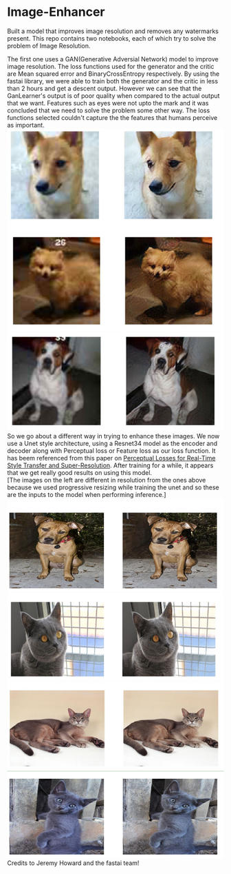 # Image-Enhancer
Built a model that improves image resolution and removes any watermarks present. This repo contains two notebooks, each of which try to
solve the problem of Image Resolution.   
  
The first one uses a GAN(Generative Adversial Network) model to improve image resolution. The loss functions used for the generator and 
the critic are Mean squared error and BinaryCrossEntropy respectively. By using the fastai library, we were able to train both the 
generator and the critic in less than 2 hours and get a descent output. However we can see that the GanLearner's output is of poor quality
when compared to the actual output that we want. Features such as eyes were not upto the mark and it was concluded that we need to solve the problem some other way. The loss functions selected couldn't capture the the features that humans perceive as important.  
![Gan Output1](images/GAN1.JPG) 
![Gan Output2](images/GAN2.JPG)
![Gan Output3](images/GAN3.JPG)  
So we go about a different way in trying to enhance these images. We now use a Unet style architecture, using a Resnet34 model as the
encoder and decoder along with Perceptual loss or Feature loss as our loss function. It has beem referenced from this paper on 
[Perceptual Losses for Real-Time Style Transfer and Super-Resolution](https://arxiv.org/abs/1603.08155). After training for a while, it appears that we get really good results on using this model.  
[The images on the left are different in resolution from the ones above because we used progressive resizing while training the unet and so these are the inputs to the model when performing inference.]
![Super Output1](images/SuperRes1.JPG) 
![Super Output2](images/SyperRes2.JPG) 
![Super Output3](images/SuperRes4.JPG) 
![Super Output4](images/SuperRes3.JPG)   
Credits to Jeremy Howard and the fastai team!
